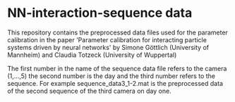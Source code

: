 # NN-interaction-sequence data
This repository contains the preprocessed data files used for the parameter calibration in the paper 'Parameter calibration for interacting particle systems driven by neural networks' by Simone Göttlich (University of Mannheim) and Claudia Totzeck (University of Wuppertal)

The first number in the name of the sequence data file refers to the camera (1,...,5) the second number is the day and the third number refers to the sequence. For example sequence_data3_1-2.mat is the preprocessed data of the second sequence of the third camera on day one.
